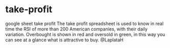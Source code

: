 # take-profit
google sheet take profit
The take profit spreadsheet is used to know in real time the RSI of more than 200 American companies, with their daily variation. Overbought is shown in red and oversold in green, in this way you can see at a glance what is attractive to buy.
@LaplataH
